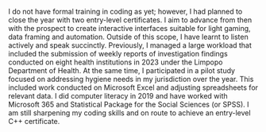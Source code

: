 I do not have formal training in coding as yet; however, I had planned to close the year with two entry-level certificates. I aim to advance from then with the prospect to create interactive interfaces suitable for light gaming, data framing and automation. Outside of this scope, I have learnt to listen actively and speak succinctly. Previously, I managed a large workload that included the submission of weekly reports of investigation findings conducted on eight health institutions in 2023 under the Limpopo Department of Health. At the same time, I participated in a pilot study focused on addressing hygiene needs in my jurisdiction over the year. This included work conducted on Microsoft Excel and adjusting spreadsheets for relevant data. I did computer literacy in 2019 and have worked with Microsoft 365 and Statistical Package for the Social Sciences (or SPSS). I am still sharpening my coding skills and on route to achieve an entry-level C++ certificate.

